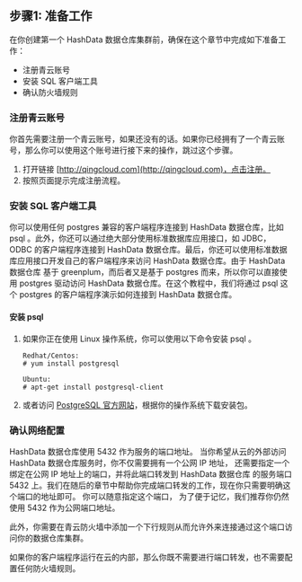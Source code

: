 ## 步骤1: 准备工作

在你创建第一个 HashData 数据仓库集群前，确保在这个章节中完成如下准备工作：

* 注册青云账号
* 安装 SQL 客户端工具
* 确认防火墙规则

### 注册青云账号

你首先需要注册一个青云账号，如果还没有的话。如果你已经拥有了一个青云账号，那么你可以使用这个账号进行接下来的操作，跳过这个步骤。

1. 打开链接 [http://qingcloud.com](http://qingcloud.com)，点击注册。
2. 按照页面提示完成注册流程。

### 安装 SQL 客户端工具

你可以使用任何 postgres 兼容的客户端程序连接到 HashData 数据仓库，比如 psql 。此外，你还可以通过绝大部分使用标准数据库应用接口，如 JDBC，ODBC 的客户端程序连接到 HashData 数据仓库。最后，你还可以使用标准数据库应用接口开发自己的客户端程序来访问 HashData 数据仓库。由于 HashData 数据仓库 基于 greenplum，而后者又是基于 postgres 而来，所以你可以直接使用 postgres 驱动访问 HashData 数据仓库。在这个教程中，我们将通过 psql 这个 postgres 的客户端程序演示如何连接到 HashData 数据仓库。

#### 安装 psql

1. 如果你正在使用 Linux 操作系统，你可以使用以下命令安装 psql 。

   ```
   Redhat/Centos:
   # yum install postgresql

   Ubuntu:
   # apt-get install postgresql-client
   ```

2. 或者访问 [PostgreSQL 官方网站](http://postgresql.org)，根据你的操作系统下载安装包。

### 确认网络配置

HashData 数据仓库使用 5432 作为服务的端口地址。 当你希望从云的外部访问 HashData 数据仓库服务时，你不仅需要拥有一个公网 IP 地址， 还需要指定一个绑定在公网 IP 地址上的端口，并将此端口转发到 HashData 数据仓库 的服务端口 5432 上。我们在随后的章节中帮助你完成端口转发的工作，现在你只需要明确这个端口的地址即可。 你可以随意指定这个端口， 为了便于记忆，我们推荐你仍然使用 5432 作为公网端口地址。

此外，你需要在青云防火墙中添加一个下行规则从而允许外来连接通过这个端口访问你的数据仓库集群。

如果你的客户端程序运行在云的内部，那么你既不需要进行端口转发，也不需要配置任何防火墙规则。